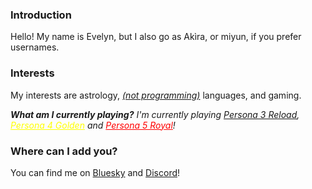 ### Introduction
Hello! My name is Evelyn, but I also go as Akìra, or miyun, if you prefer usernames.

### Interests
My interests are astrology, *[(not programming)](https://github.com/theletterf/english-lang)* languages, and gaming.

***What am I currently playing?***
*I'm currently playing [Persona 3 Reload](https://persona.atlus.com/p3r/), <a href="https://persona.atlus.com/p4g/" style="color: yellow;">Persona 4 Golden</a> and <a href="https://persona.atlus.com/p5r/" style="color: red;">Persona 5 Royal</a>!*

### Where can I add you?
You can find me on [Bluesky](https://bsky.app/profile/arukamiyun.github.io) and [Discord](https://discord.com/users/1230555039475568640)!
